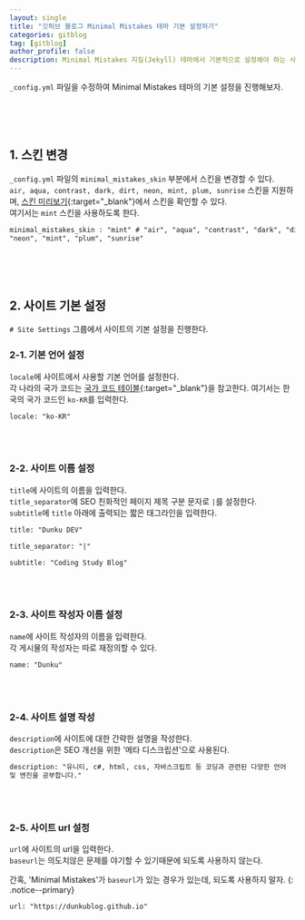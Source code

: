 ```yaml
---
layout: single
title: "깃허브 블로그 Minimal Mistakes 테마 기본 설정하기"
categories: gitblog
tag: [gitblog]
author_profile: false
description: Minimal Mistakes 지킬(Jekyll) 테마에서 기본적으로 설정해야 하는 사항들을 살펴보겠습니다.
---
```


`_config.yml` 파일을 수정하여 Minimal Mistakes 테마의 기본 설정을 진행해보자.

<br>
<br>
<br>

## 1. 스킨 변경

`_config.yml` 파일의 `minimal_mistakes_skin` 부분에서 스킨을 변경할 수 있다.  
`air, aqua, contrast, dark, dirt, neon, mint, plum, sunrise` 스킨을 지원하며, [스킨 미리보기](https://mmistakes.github.io/minimal-mistakes/docs/configuration/#skin){:target="\_blank"}에서 스킨을 확인할 수 있다.  
여기서는 `mint` 스킨을 사용하도록 한다.

```html
minimal_mistakes_skin : "mint" # "air", "aqua", "contrast", "dark", "dirt",
"neon", "mint", "plum", "sunrise"
```

<br>
<br>
<br>

## 2. 사이트 기본 설정

`# Site Settings` 그룹에서 사이트의 기본 설정을 진행한다.

### 2-1. 기본 언어 설정

`locale`에 사이트에서 사용할 기본 언어를 설정한다.  
각 나라의 국가 코드는 [국가 코드 테이블](<https://learn.microsoft.com/en-us/previous-versions/commerce-server/ee825488(v=cs.20)>){:target="\_blank"}을 참고한다.
여기서는 한국의 국가 코드인 `ko-KR`를 입력한다.

```html
locale: "ko-KR"
```

<br>
<br>

### 2-2. 사이트 이름 설정

`title`에 사이트의 이름을 입력한다.  
`title_separator`에 SEO 친화적인 페이지 제목 구분 문자로 `|`를 설정한다.  
`subtitle`에 `title` 아래에 출력되는 짧은 태그라인을 입력한다.

```html
title: "Dunku DEV"
```

```html
title_separator: "|"
```

```html
subtitle: "Coding Study Blog"
```

<br>
<br>

### 2-3. 사이트 작성자 이름 설정

`name`에 사이트 작성자의 이름을 입력한다.  
각 게시물의 작성자는 따로 재정의할 수 있다.

```html
name: "Dunku"
```

<br>
<br>

### 2-4. 사이트 설명 작성

`description`에 사이트에 대한 간략한 설명을 작성한다.  
`description`은 SEO 개선을 ​​위한 '메타 디스크립션'으로 사용된다.

```html
description: "유니티, c#, html, css, 자바스크립트 등 코딩과 관련된 다양한 언어
및 엔진을 공부합니다."
```

<br>
<br>

### 2-5. 사이트 url 설정

`url`에 사이트의 url을 입력한다.  
`baseurl`는 의도치않은 문제를 야기할 수 있기때문에 되도록 사용하지 않는다.

간혹, 'Minimal Mistakes'가 `baseurl`가 있는 경우가 있는데, 되도록 사용하지 말자.
{: .notice--primary}

```html
url: "https://dunkublog.github.io"
```
